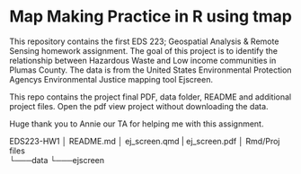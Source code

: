 # Map Making Practice in R using tmap

This repository contains the first EDS 223; Geospatial Analysis & Remote Sensing homework assignment. The goal of this project is to identify the relationship between Hazardous Waste and Low income communities in Plumas County. The data is from the United States Environmental Protection Agencys Environmental Justice mapping tool Ejscreen.

This repo contains the project final PDF, data folder, README and additional project files. Open the pdf view project without downloading the data.

Huge thank you to Annie our TA for helping me with this assignment.


EDS223-HW1
│   README.md
│   ej_screen.qmd
|   ej_screen.pdf
│   Rmd/Proj files    
└───data
     └───ejscreen
